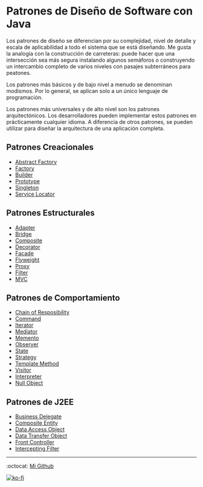 # Patrones de Diseño de Software con Java

Los patrones de diseño se diferencian por su complejidad, nivel de detalle y escala de aplicabilidad a todo el sistema que se está diseñando. Me gusta la analogía con la construcción de carreteras: puede hacer que una intersección sea más segura instalando algunos semáforos o construyendo un intercambio completo de varios niveles con pasajes subterráneos para peatones.

Los patrones más básicos y de bajo nivel a menudo se denominan modismos. Por lo general, se aplican solo a un único lenguaje de programación.

Los patrones más universales y de alto nivel son los patrones arquitectónicos. Los desarrolladores pueden implementar estos patrones en prácticamente cualquier idioma. A diferencia de otros patrones, se pueden utilizar para diseñar la arquitectura de una aplicación completa.

## Patrones Creacionales

- [Abstract Factory](./abstract_factory/README.md)
- [Factory](./factory/README.md)
- [Builder](./builder/README.md)
- [Prototype](./prototype/README.md)
- [Singleton](./singleton/README.md)
- [Service Locator](./service_locator/README.md)

## Patrones Estructurales

- [Adapter](./adapter/README.md)
- [Bridge](./bridge/README.md)
- [Composite](./composite/README.md)
- [Decorator](./decorator/README.md)
- [Facade](./facade/README.md)
- [Flyweight](./flyweight/README.md)
- [Proxy](./proxy/README.md)
- [Filter](./filter/README.md)
- [MVC](./mvc/README.md)

## Patrones de Comportamiento

- [Chain of Resposibility](./chain_of_responsibility/README.md)
- [Command](./command/README.md)
- [Iterator](./iterator/README.md)
- [Mediator](./mediator/README.md)
- [Memento](./memento/README.md)
- [Observer](./observer/README.md)
- [State](./state/README.md)
- [Strategy](./strategy/README.md)
- [Template Method](./template/README.md)
- [Visitor](./visitor/README.md)
- [Interpreter](./interpreter/README.md)
- [Null Object](./null_object/README.md)

## Patrones de J2EE

- [Business Delegate](./business_delegate/README.md)
- [Composite Entity](./composite_entity/README.md)
- [Data Access Object](./data_access_object/README.md)
- [Data Transfer Object](./transfer_object/README.md)
- [Front Controller](./front_controller/README.md)
- [Intercepting Filter](./intercepting_filter/README.md)

---
:octocat: [Mi Github](https://github.com/FernandoCalmet)

[![ko-fi](https://www.ko-fi.com/img/githubbutton_sm.svg)](https://ko-fi.com/T6T41JKMI)
